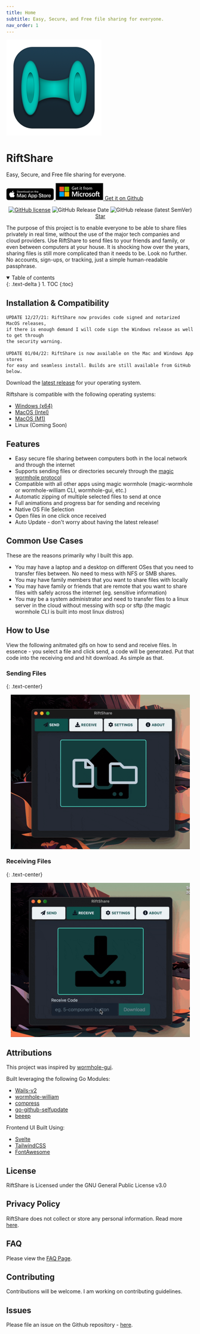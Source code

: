 ```yaml
---
title: Home
subtitle: Easy, Secure, and Free file sharing for everyone.
nav_order: 1
---
```

<div class="d-flex v-align-middle" style="justify-content: center;">
  <img src="/assets/riftshare_small.png" alt="icon" class="logo-image" />
  <div class="v-align-middle">
    <h1>RiftShare</h1>
    <p>Easy, Secure, and Free file sharing for everyone.</p>
    <div>
      <a href="https://apps.apple.com/us/app/riftshare/id1602642908" target="_blank" align="center">
        <img src="/assets/mac_app_store.svg" alt="icon" width="128" />
      </a>
      <a href="https://www.microsoft.com/store/apps/9P564W951H6N" target="_blank" align="center">
        <img src="/assets/ms_app_store.svg" alt="icon" width="128" />
      </a>
      <span class="fs-4">
      <a href="https://github.com/achhabra2/riftshare/releases/latest/" class="btn btn-green" target="_blank">Get it on Github</a>
      </span>
    </div>
  </div>
</div>
<p align="center" style="text-align: center">
</p>
<p align="center">
<a href="https://github.com/achhabra2/riftshare/blob/main/LICENSE"><img alt="GitHub license" src="https://img.shields.io/github/license/achhabra2/riftshare"></a>
<img alt="GitHub Release Date" src="https://img.shields.io/github/release-date/achhabra2/riftshare">
<img alt="GitHub release (latest SemVer)" src="https://img.shields.io/github/v/release/achhabra2/riftshare">
<!-- Place this tag where you want the button to render. -->
<a class="github-button" href="https://github.com/achhabra2/riftshare" data-icon="octicon-star" aria-label="Star achhabra2/riftshare on GitHub">Star</a>
</p>

The purpose of this project is to enable everyone to be able to share files privately in real time, without the use of the major tech companies and cloud providers. Use RiftShare to send files to your friends and family, or even between computers at your house. It is shocking how over the years, sharing files is still more complicated than it needs to be. Look no further. No accounts, sign-ups, or tracking, just a simple human-readable passphrase.

<details open markdown="block">
  <summary>
    Table of contents
  </summary>
  {: .text-delta }
1. TOC
{:toc}
</details>

## Installation & Compatibility

```
UPDATE 12/27/21: RiftShare now provides code signed and notarized MacOS releases, 
if there is enough demand I will code sign the Windows release as well to get through
the security warning.

UPDATE 01/04/22: RiftShare is now available on the Mac and Windows App stores
for easy and seamless install. Builds are still available from GitHub below.
```

Download the [latest release](https://github.com/achhabra2/riftshare/releases/latest) for your operating system.

Riftshare is compatible with the following operating systems:

- [Windows (x64)](https://github.com/achhabra2/riftshare/releases/latest/download/RiftShare-windows-amd64.zip)
- [MacOS (Intel)](https://github.com/achhabra2/riftshare/releases/latest/download/RiftShare-darwin-amd64.zip)
- [MacOS (M1)](https://github.com/achhabra2/riftshare/releases/latest/download/RiftShare-darwin-arm64.zip)
- Linux (Coming Soon)

## Features

- Easy secure file sharing between computers both in the local network and through the internet
- Supports sending files or directories securely through the [magic wormhole protocol](https://magic-wormhole.readthedocs.io/en/latest/)
- Compatible with all other apps using magic wormhole (magic-wormhole or wormhole-william CLI, wormhole-gui, etc.)
- Automatic zipping of multiple selected files to send at once
- Full animations and progress bar for sending and receiving
- Native OS File Selection
- Open files in one click once received
- Auto Update - don't worry about having the latest release!

## Common Use Cases

These are the reasons primarily why I built this app. 

- You may have a laptop and a desktop on different OSes that you need to transfer files between. No need to mess with NFS or SMB shares. 
- You may have family members that you want to share files with locally
- You may have family or friends that are remote that you want to share files with safely across the internet (eg. sensitive information)
- You may be a system administrator and need to transfer files to a linux server in the cloud without messing with scp or sftp (the magic wormhole CLI is built into most linux distros)

## How to Use

View the following anitmated gifs on how to send and receive files. In essence - you select a file and click send, a code will be generated. Put that code into the receiving end and hit download. As simple as that. 

### Sending Files 
{: .text-center}

<p align="center" style="text-align: center">
<img src="https://raw.githubusercontent.com/achhabra2/riftshare/gh-pages/send.gif" alt="send" width="480" align="center"/>
</p>

### Receiving Files
{: .text-center}

<p align="center" style="text-align: center">
<img src="https://raw.githubusercontent.com/achhabra2/riftshare/gh-pages/receive.gif" alt="send" width="480" align="center"/>
</p>

## Attributions

This project was inspired by [wormhole-gui](https://github.com/Jacalz/wormhole-gui).

Built leveraging the following Go Modules:

- [Wails-v2](https://wails.io)
- [wormhole-william](https://github.com/psanford/wormhole-william)
- [compress](https://github.com/klauspost/compress)
- [go-github-selfupdate](https://github.com/rhysd/go-github-selfupdate)
- [beeep](https://github.com/gen2brain/beeep)

Frontend UI Built Using:

- [Svelte](https://svelte.dev)
- [TailwindCSS](https://tailwindcss.com)
- [FontAwesome](https://fontawesome.com)

## License

RiftShare is Licensed under the GNU General Public License v3.0

## Privacy Policy

RiftShare does not collect or store any personal information. Read more <a href="/privacy.html">here</a>.

## FAQ

Please view the <a href="/faq.html">FAQ Page</a>.

## Contributing

Contributions will be welcome. I am working on contributing guidelines. 

## Issues

Please file an issue on the Github repository - [here](https://github.com/achhabra2/riftshare/issues/new/choose). 